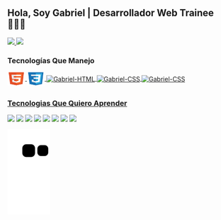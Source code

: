 ## Hola, Soy Gabriel | Desarrollador Web Trainee  👨🏽‍💻
<div align="">

  <a href="https://github.com/GabrielFrontDev">
  <img  width="49%" src="https://github-readme-stats.vercel.app/api?username=GabrielFrontDev&show_icons=true&theme=dark&include_all_commits=true&count_private=true"/>
  <img  width="48.6%" src="https://github-readme-stats.vercel.app/api/top-langs/?username=GabrielFrontDev&layout=compact&langs_count=7&theme=dark"/>
    </div></a>
    
 ###  Tecnologías Que Manejo   
 
   <a href="https://github.com/GabrielFrontDev">
  <img align="center" alt="Gabriel-HTML" height="30" width="40" src="https://raw.githubusercontent.com/devicons/devicon/master/icons/html5/html5-original.svg">
  <img align="center" alt="Gabriel-CSS" height="30" width="40" src="https://raw.githubusercontent.com/devicons/devicon/master/icons/css3/css3-original.svg">
  <img align="center" alt="Gabriel-HTML" height="30" width="40" src="https://cdn.jsdelivr.net/gh/devicons/devicon/icons/javascript/javascript-plain.svg" />
  <img img align="center" alt="Gabriel-CSS" height="55" width="50" src="https://cdn.jsdelivr.net/gh/devicons/devicon/icons/php/php-plain.svg" />  
  <img img align="center" alt="Gabriel-CSS" height="55" width="50" src="https://cdn.jsdelivr.net/gh/devicons/devicon/icons/mysql/mysql-original-wordmark.svg" /> 
  
            
          

##
### Tecnologias Que Quiero Aprender
 <div style="display: inline_block">
        </a> <a href="https://discord.gg/wagxzStdcR" target="_blank"><img
            src="https://img.shields.io/badge/Node.js-43853D?style=for-the-badge&logo=node.js&logoColor=white"
            target="_blank"></a> 
                <a href="https://discord.gg/wagxzStdcR" target="_blank"><img
                src="https://img.shields.io/badge/Laravel-FF2D20?style=for-the-badge&logo=laravel&logoColor=white"
                target="_blank"></a>
        <a href="https://discord.gg/wagxzStdcR" target="_blank"><img
                src="https://img.shields.io/badge/React-20232A?style=for-the-badge&logo=react&logoColor=61DAFB"
                target="_blank"></a> <a href="https://https://github.com/GabrielFrontDev/wagxzStdcR"
            target="_blank"><img
                src="https://img.shields.io/badge/Bootstrap-563D7C?style=for-the-badge&logo=bootstrap&logoColor=white"
                target="_blank"></a> <a href="https://https://github.com/GabrielFrontDev/wagxzStdcR"
            target="_blank"><img
                src="https://img.shields.io/badge/MySQL-00000F?style=for-the-badge&logo=mysql&logoColor=white"
                target="_blank"></a> <a href="https://https://github.com/GabrielFrontDev/wagxzStdcR"
            target="_blank"><img
                src="https://img.shields.io/badge/MongoDB-4EA94B?style=for-the-badge&logo=mongodb&logoColor=white"
                target="_blank"></a> <a href="https://discord.gg/wagxzStdcR" target="_blank"><img
            src="https://img.shields.io/badge/GIT-E44C30?style=for-the-badge&logo=git&logoColor=white"
            target="_blank"></a> <a href="https://discord.gg/wagxzStdcR" target="_blank"><img
                src="https://img.shields.io/badge/PostgreSQL-316192?style=for-the-badge&logo=postgresql&logoColor=white"
                target="_blank"></a>
  
   
  
  
                
        
                
 ![Snake animation](https://github.com/GabrielFrontDev/GabrielFrontDev/blob/output/github-contribution-grid-snake.svg)
</div>


